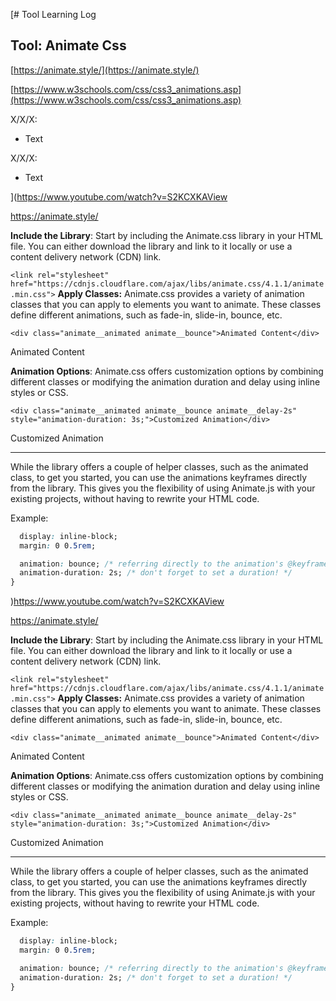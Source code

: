 [# Tool Learning Log

Tool: Animate Css
---

[https://animate.style/](https://animate.style/)

[https://www.w3schools.com/css/css3_animations.asp](https://www.w3schools.com/css/css3_animations.asp)












X/X/X:
* Text

X/X/X:
* Text


<!--
* Links you used today (websites, videos, etc)
* Things you tried, progress you made, etc
* Challenges, a-ha moments, etc
* Questions you still have
* What you're going to try next
-->
](https://www.youtube.com/watch?v=S2KCXKAView

https://animate.style/

**Include the Library**: Start by including the Animate.css library in your HTML file. You can either download the library and link to it locally or use a content delivery network (CDN) link.

<link rel="stylesheet" href="https://cdnjs.cloudflare.com/ajax/libs/animate.css/4.1.1/animate.min.css">

```<link rel="stylesheet" href="https://cdnjs.cloudflare.com/ajax/libs/animate.css/4.1.1/animate.min.css">```
**Apply Classes:** Animate.css provides a variety of animation classes that you can apply to elements you want to animate. These classes define different animations, such as fade-in, slide-in, bounce, etc.


```<div class="animate__animated animate__bounce">Animated Content</div>```
<div class="animate__animated animate__bounce">Animated Content</div>

**Animation Options**: Animate.css offers customization options by combining different classes or modifying the animation duration and delay using inline styles or CSS.


```<div class="animate__animated animate__bounce animate__delay-2s" style="animation-duration: 3s;">Customized Animation</div>```
<div class="animate__animated animate__bounce animate__delay-2s" style="animation-duration: 3s;">Customized Animation</div>


---





While the library offers a couple of helper classes, such as the animated class, to get you started, you can use the animations keyframes directly from the library. This gives you the flexibility of using Animate.js with your existing projects, without having to rewrite your HTML code.

Example:

```css .my-element {
  display: inline-block;
  margin: 0 0.5rem;

  animation: bounce; /* referring directly to the animation's @keyframe declaration */
  animation-duration: 2s; /* don't forget to set a duration! */
}
```
)https://www.youtube.com/watch?v=S2KCXKAView

https://animate.style/

**Include the Library**: Start by including the Animate.css library in your HTML file. You can either download the library and link to it locally or use a content delivery network (CDN) link.

<link rel="stylesheet" href="https://cdnjs.cloudflare.com/ajax/libs/animate.css/4.1.1/animate.min.css">

```<link rel="stylesheet" href="https://cdnjs.cloudflare.com/ajax/libs/animate.css/4.1.1/animate.min.css">```
**Apply Classes:** Animate.css provides a variety of animation classes that you can apply to elements you want to animate. These classes define different animations, such as fade-in, slide-in, bounce, etc.


```<div class="animate__animated animate__bounce">Animated Content</div>```
<div class="animate__animated animate__bounce">Animated Content</div>

**Animation Options**: Animate.css offers customization options by combining different classes or modifying the animation duration and delay using inline styles or CSS.


```<div class="animate__animated animate__bounce animate__delay-2s" style="animation-duration: 3s;">Customized Animation</div>```
<div class="animate__animated animate__bounce animate__delay-2s" style="animation-duration: 3s;">Customized Animation</div>


---





While the library offers a couple of helper classes, such as the animated class, to get you started, you can use the animations keyframes directly from the library. This gives you the flexibility of using Animate.js with your existing projects, without having to rewrite your HTML code.

Example:

```css .my-element {
  display: inline-block;
  margin: 0 0.5rem;

  animation: bounce; /* referring directly to the animation's @keyframe declaration */
  animation-duration: 2s; /* don't forget to set a duration! */
}
```
